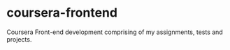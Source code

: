 # coursera-frontend
Coursera Front-end development comprising of my assignments, tests and projects.
